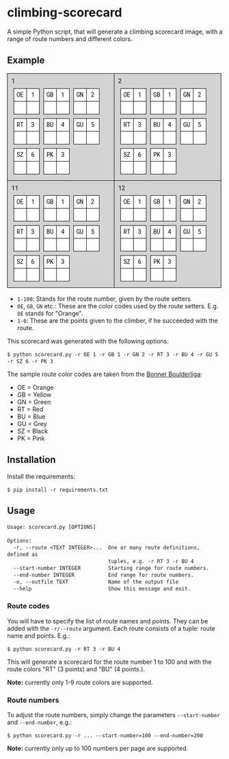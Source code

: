 # climbing-scorecard

A simple Python script, that will generate a climbing scorecard image,
with a range of route numbers and different colors.

## Example

![Sample output](sample.png)

* `1-100`: Stands for the route number, given by the route setters
* `OE`, `GB`, `GN` etc.: These are the color codes used by the route setters. E.g. `OE` stands for "Orange".
* `1-6`: These are the points given to the climber, if he succeeded with the route.

This scorecard was generated with the following options:

	$ python scorecard.py -r OE 1 -r GB 1 -r GN 2 -r RT 3 -r BU 4 -r GU 5 -r SZ 6 -r PK 3

The sample route color codes are taken from the [Bonner Boulderliga](http://bonnerboulderliga.de/regeln.html):

* OE = Orange
* GB = Yellow
* GN = Green
* RT = Red
* BU = Blue
* GU = Grey
* SZ = Black
* PK = Pink

## Installation

Install the requirements:

	$ pip install -r requirements.txt


## Usage

	Usage: scorecard.py [OPTIONS]

	Options:
	  -r, --route <TEXT INTEGER>...  One or many route definitions, defined as
	                                 tuples, e.g. -r RT 3 -r BU 4
	  --start-number INTEGER         Starting range for route numbers.
	  --end-number INTEGER           End range for route numbers.
	  -o, --outfile TEXT             Name of the output file
	  --help                         Show this message and exit.

### Route codes

You will have to specify the list of route names and points. They can be added with the
`-r/--route` argument. Each route consists of a tuple: route name and points. E.g.:

	$ python scorecard.py -r RT 3 -r BU 4

This will generate a scorecard for the route number 1 to 100 and with the route colors
"RT" (3 points) and "BU" (4 points.).

**Note:** currently only 1-9 route colors are supported.

### Route numbers

To adjust the route numbers, simply change the parameters `--start-number` and `--end-number`, e.g.:

	$ python scorecard.py -r ... --start-number=100 --end-number=200

**Note:** currently only up to 100 numbers per page are supported.
